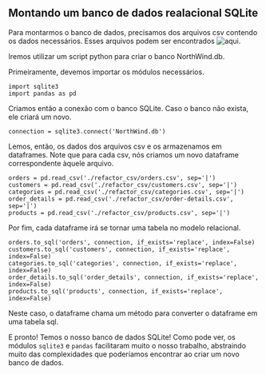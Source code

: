 ## Montando um banco de dados realacional  SQLite
Para montarmos o banco de dados, precisamos dos arquivos csv contendo os dados necessários. Esses arquivos podem ser encontrados ![aqui](/arquivos/csv).

Iremos utilizar um script python para criar o banco NorthWind.db.

Primeiramente, devemos importar os módulos necessários.
```
import sqlite3
import pandas as pd
```

Criamos então a conexão com o banco SQLite. Caso o banco não exista, ele criará um novo.
```
connection = sqlite3.connect('NorthWind.db')
```

Lemos, então, os dados dos arquivos csv e os armazenamos em dataframes.
Note que para cada csv, nós criamos um novo dataframe correspondente àquele arquivo. 
```
orders = pd.read_csv('./refactor_csv/orders.csv', sep='|')
customers = pd.read_csv('./refactor_csv/customers.csv', sep='|')
categories = pd.read_csv('./refactor_csv/categories.csv', sep='|')
order_details = pd.read_csv('./refactor_csv/order-details.csv', sep='|')
products = pd.read_csv('./refactor_csv/products.csv', sep='|')
```

Por fim, cada dataframe irá se tornar uma tabela no modelo relacional. 
```
orders.to_sql('orders', connection, if_exists='replace', index=False)
customers.to_sql('customers', connection, if_exists='replace', index=False)
categories.to_sql('categories', connection, if_exists='replace', index=False)
order_details.to_sql('order_details', connection, if_exists='replace', index=False)
products.to_sql('products', connection, if_exists='replace', index=False)
```
Neste caso, o dataframe chama um método para converter o dataframe em uma tabela sql.

E pronto! Temos o nosso banco de dados SQLite!
Como pode ver, os módulos  `sqlite3` e `pandas` facilitaram muito o nosso trabalho, abstraindo muito das complexidades que poderíamos encontrar ao criar um novo banco de dados.

